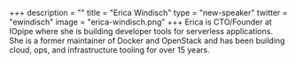 +++
description = ""
title = "Erica Windisch"
type = "new-speaker"
twitter = "ewindisch"
image = "erica-windisch.png"
+++
Erica is CTO/Founder at IOpipe where she is building developer tools for serverless applications. She is a former maintainer of Docker and OpenStack and has been building cloud, ops, and infrastructure tooling for over 15 years.